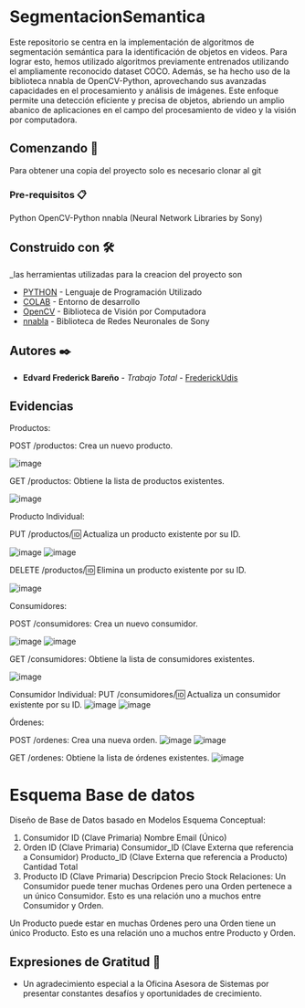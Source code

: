 # SegmentacionSemantica
Este repositorio se centra en la implementación de algoritmos de segmentación semántica para la identificación de objetos en videos. Para lograr esto, hemos utilizado algoritmos previamente entrenados utilizando el ampliamente reconocido dataset COCO. Además, se ha hecho uso de la biblioteca nnabla de OpenCV-Python, aprovechando sus avanzadas capacidades en el procesamiento y análisis de imágenes. Este enfoque permite una detección eficiente y precisa de objetos, abriendo un amplio abanico de aplicaciones en el campo del procesamiento de video y la visión por computadora.


## Comenzando 🚀

Para obtener una copia del proyecto solo es necesario clonar al git

### Pre-requisitos 📋

Python
OpenCV-Python
nnabla (Neural Network Libraries by Sony)

## Construido con 🛠️
_las herramientas utilizadas para la creacion del proyecto son

* [PYTHON]([https://angular.io/](https://go.dev/)) - Lenguaje de Programación Utilizado
* [COLAB]((https://colab.research.google.com/?hl=es)) - Entorno de desarrollo
* [OpenCV](https://opencv.org/) - Biblioteca de Visión por Computadora
* [nnabla]((https://nnabla.org/)) - Biblioteca de Redes Neuronales de Sony



## Autores ✒️



* **Edvard Frederick Bareño** - *Trabajo Total* - [FrederickUdis](https://github.com/FrederickUdis)

 

## Evidencias
Productos:

POST /productos: Crea un nuevo producto.

![image](https://github.com/FrederickUdis/Prueba-Oas/assets/30853509/d9a867c3-9669-4e5b-a411-f125423e06be)


GET /productos: Obtiene la lista de productos existentes.

![image](https://github.com/FrederickUdis/Prueba-Oas/assets/30853509/ef9c773d-560d-4547-af8f-18622b615989)

Producto Individual:

PUT /productos/:id: Actualiza un producto existente por su ID.

![image](https://github.com/FrederickUdis/Prueba-Oas/assets/30853509/21d771c8-d19a-43ce-b27c-3edbe10d9745)
![image](https://github.com/FrederickUdis/Prueba-Oas/assets/30853509/3302f146-f3bc-4106-bd69-04234ae1217c)

DELETE /productos/:id: Elimina un producto existente por su ID.

![image](https://github.com/FrederickUdis/Prueba-Oas/assets/30853509/88fd10f0-1971-4567-9056-5495377a2c3d)

Consumidores:

POST /consumidores: Crea un nuevo consumidor.

![image](https://github.com/FrederickUdis/Prueba-Oas/assets/30853509/253a2f47-65d0-40eb-96bd-b3d99124b940)
![image](https://github.com/FrederickUdis/Prueba-Oas/assets/30853509/c03f3198-995c-4912-a43e-00f563086471)


GET /consumidores: Obtiene la lista de consumidores existentes.

![image](https://github.com/FrederickUdis/Prueba-Oas/assets/30853509/04ed9465-34aa-4cec-ad71-a18bcf8501ae)

Consumidor Individual:
PUT /consumidores/:id: Actualiza un consumidor existente por su ID.
![image](https://github.com/FrederickUdis/Prueba-Oas/assets/30853509/9ca50336-926d-46a8-8032-3511ba427772)
![image](https://github.com/FrederickUdis/Prueba-Oas/assets/30853509/947f21fa-fab3-4709-853f-1ac9fa951e6e)

Órdenes:

POST /ordenes: Crea una nueva orden.
![image](https://github.com/FrederickUdis/Prueba-Oas/assets/30853509/c94c7d18-8d09-4903-8fb7-62447c5dfa5e)
![image](https://github.com/FrederickUdis/Prueba-Oas/assets/30853509/c1a57619-6aac-4adb-8dfb-71d48cae41f7)

GET /ordenes: Obtiene la lista de órdenes existentes.
![image](https://github.com/FrederickUdis/Prueba-Oas/assets/30853509/5969a844-0151-40e3-93a4-ac36f9c59929)

# Esquema Base de datos
Diseño de Base de Datos basado en Modelos
Esquema Conceptual:
1. Consumidor
ID (Clave Primaria)
Nombre
Email (Único)
2. Orden
ID (Clave Primaria)
Consumidor_ID (Clave Externa que referencia a Consumidor)
Producto_ID (Clave Externa que referencia a Producto)
Cantidad
Total
3. Producto
ID (Clave Primaria)
Descripcion
Precio
Stock
Relaciones:
Un Consumidor puede tener muchas Ordenes pero una Orden pertenece a un único Consumidor. Esto es una relación uno a muchos entre Consumidor y Orden.

Un Producto puede estar en muchas Ordenes pero una Orden tiene un único Producto. Esto es una relación uno a muchos entre Producto y Orden.




## Expresiones de Gratitud 🎁

* Un agradecimiento especial a la Oficina Asesora de Sistemas por presentar constantes desafíos y oportunidades de crecimiento.
